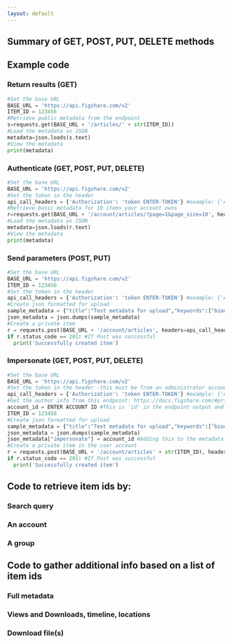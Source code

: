 ```yaml
---
layout: default
---
```


## Summary of GET, POST, PUT, DELETE methods 

## Example code
### Return results (GET)

```py
#Set the base URL
BASE_URL = 'https://api.figshare.com/v2'
ITEM_ID = 123456
#Retrieve public metadata from the endpoint
s=requests.get(BASE_URL + '/articles/' + str(ITEM_ID))
#Load the metadata as JSON
metadata=json.loads(s.text)
#View the metadata
print(metadata)
```


### Authenticate (GET, POST, PUT, DELETE)

```py
#Set the base URL
BASE_URL = 'https://api.figshare.com/v2'
#Set the token in the header
api_call_headers = {'Authorization': 'token ENTER-TOKEN'} #example: {'Authorization': 'token dkd8rskjdkfiwi49hgkw...'}
#Retrieve basic metadata for 10 items your account owns
r=requests.get(BASE_URL + '/account/articles/?page=1&page_size=10', headers=api_call_headers)
#Load the metadata as JSON
metadata=json.loads(r.text)
#View the metadata
print(metadata)
```

### Send parameters (POST, PUT)

```py
#Set the base URL
BASE_URL = 'https://api.figshare.com/v2'
ITEM_ID = 123456
#Set the token in the header
api_call_headers = {'Authorization': 'token ENTER-TOKEN'} #example: {'Authorization': 'token dkd8rskjdkfiwi49hgkw...'}
#Create json formatted for upload
sample_metadata = {"title":"Test metadata for upload","keywords":["biodiversity","invertebrate"]}
json_metadata = json.dumps(sample_metadata)
#Create a private item
r = requests.post(BASE_URL + '/account/articles', headers=api_call_headers, data = json_metadata)
if r.status_code == 201: #If Post was successful
  print('Successfully created item')
```

### Impersonate (GET, POST, PUT, DELETE)

```py
#Set the base URL
BASE_URL = 'https://api.figshare.com/v2'
#Set the token in the header -this must be from an administrator account for impersonation
api_call_headers = {'Authorization': 'token ENTER-TOKEN'} #example: {'Authorization': 'token dkd8rskjdkfiwi49hgkw...'}
#Get the author info from this endpoint: https://docs.figshare.com/#private_institution_accounts_list
account_id = ENTER ACCOUNT ID #This is 'id' in the endpoint output and is the account id for impersonation
ITEM_ID = 123456
#Create json formatted for upload
sample_metadata = {"title":"Test metadata for upload","keywords":["biodiversity","invertebrate"]}
json_metadata = json.dumps(sample_metadata)
json_metadata["impersonate"] = account_id #Adding this to the metadata for upload enables impersonation
#Create a private item in the user account
r = requests.post(BASE_URL + '/account/articles' + str(ITEM_ID), headers=api_call_headers, data = json_metadata)
if r.status_code == 201: #If Post was successful
  print('Successfully created item')
```

## Code to retrieve item ids by:
### Search query
### An account
### A group

## Code to gather additional info based on a list of item ids

### Full metadata
### Views and Downloads, timeline, locations
### Download file(s)
